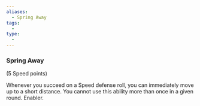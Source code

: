 ```yaml
---
aliases:
  - Spring Away
tags:
  - 
type:
  - 
---
```

### Spring Away

(5 Speed points)

Whenever you succeed on a Speed defense roll, you can immediately move up to a short distance. You cannot use this ability more than once in a given round. Enabler.